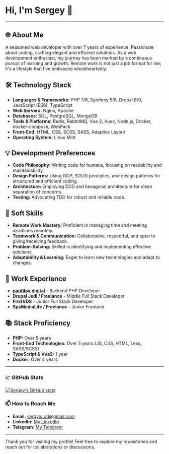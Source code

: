# Hi, I'm Sergey 👋
---

## 🌐 About Me
A seasoned web developer with over 7 years of experience. Passionate about coding, crafting elegant and efficient solutions. As a web development enthusiast, my journey has been marked by a continuous pursuit of learning and growth. Remote work is not just a job format for me; it's a lifestyle that I've embraced wholeheartedly.

## 🛠 Technology Stack
- **Languages & Frameworks:** PHP 7/8, Symfony 5/6, Drupal 8/9, JavaScript (ES6), TypeScript
- **Web Servers:** Nginx, Apache
- **Databases:** SQL, PostgreSQL, MongoDB
- **Tools & Platforms:** Redis, RabbitMQ, Vue 2, Vuex, Node.js, Docker, docker-compose, WebPack
- **Front-End:** HTML, CSS, SCSS, SASS, Adaptive Layout
- **Operating System:** Linux Mint

## 💡 Development Preferences
- **Code Philosophy:** Writing code for humans, focusing on readability and maintainability.
- **Design Patterns:** Using OOP, SOLID principles, and design patterns for structured and efficient coding.
- **Architecture:** Employing DDD and hexagonal architecture for clean separation of concerns.
- **Testing:** Advocating TDD for robust and reliable code.

## 🤝 Soft Skills
- **Remote Work Mastery:** Proficient in managing time and meeting deadlines remotely.
- **Teamwork & Communication:** Collaborative, respectful, and open to giving/receiving feedback.
- **Problem-Solving:** Skilled in identifying and implementing effective solutions.
- **Adaptability & Learning:** Eager to learn new technologies and adapt to changes.

## 🚀 Work Experience
- **[panfilov.digital](https://www.panfilov.digital)** - Backend PHP Developer
- **Drupal Jedi / Freelance** - Middle Full Stack Developer
- **FirstVDS** - Junior Full Stack Developer
- **SpsMediaLife / Freelance** - Junior Frontend

## 📚 Stack Proficiency
- **PHP:** Over 5 years
- **Front-End Technologies:** Over 3 years (JS, CSS, HTML, Less, SASS/SCSS)
- **TypeScript & Vue2:** 1 year
- **Docker:** Over 4 years

---

### 📈 GitHub Stats
[![Sergey's GitHub stats](https://github-readme-stats.vercel.app/api?username=drafgracula)](https://github.com/drafgracula/github-readme-stats)

### 📫 How to Reach Me
- **Email:** [sergyio.od@gmail.com](mailto:sergyio.od@gmail.com)
- **LinkedIn:** [My LinkedIn](https://www.linkedin.com/in/sergey-latyshev/)
- **Telegram:** [My Telegram](https://t.me/odinov_s)

---

Thank you for visiting my profile! Feel free to explore my repositories and reach out for collaborations or discussions.
